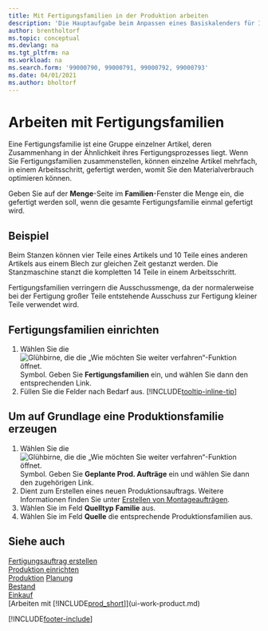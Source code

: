 ```yaml
---
title: Mit Fertigungsfamilien in der Produktion arbeiten
description: 'Die Hauptaufgabe beim Anpassen eines Basiskalenders für Ihre Firma oder einen Ihrer Geschäftspartner ist, alle Änderungen am Status der Daten als freie Tage oder Arbeitstage einzugeben.'
author: brentholtorf
ms.topic: conceptual
ms.devlang: na
ms.tgt_pltfrm: na
ms.workload: na
ms.search.form: '99000790, 99000791, 99000792, 99000793'
ms.date: 04/01/2021
ms.author: bholtorf
---
```

# <a name="work-with-production-families"></a>Arbeiten mit Fertigungsfamilien

Eine Fertigungsfamilie ist eine Gruppe einzelner Artikel, deren Zusammenhang in der Ähnlichkeit ihres Fertigungsprozesses liegt. Wenn Sie Fertigungsfamilien zusammenstellen, können einzelne Artikel mehrfach, in einem Arbeitsschritt, gefertigt werden, womit Sie den Materialverbrauch optimieren können.

Geben Sie auf der **Menge**-Seite im **Familien**-Fenster die Menge ein, die gefertigt werden soll, wenn die gesamte Fertigungsfamilie einmal gefertigt wird.

## <a name="example"></a>Beispiel

Beim Stanzen können vier Teile eines Artikels und 10 Teile eines anderen Artikels aus einem Blech zur gleichen Zeit gestanzt werden. Die Stanzmaschine stanzt die kompletten 14 Teile in einem Arbeitsschritt.

Fertigungsfamilien verringern die Ausschussmenge, da der normalerweise bei der Fertigung großer Teile entstehende Ausschuss zur Fertigung kleiner Teile verwendet wird.

## <a name="to-set-up-a-production-family"></a>Fertigungsfamilien einrichten

1. Wählen Sie die ![Glühbirne, die die „Wie möchten Sie weiter verfahren“-Funktion öffnet.](media/ui-search/search_small.png "Sagen Sie mir, was Sie tun möchten") Symbol. Geben Sie **Fertigungsfamilien** ein, und wählen Sie dann den entsprechenden Link.
2. Füllen Sie die Felder nach Bedarf aus. [!INCLUDE[tooltip-inline-tip](includes/tooltip-inline-tip_md.md)]

## <a name="to-produce-based-on-a-production-family"></a>Um auf Grundlage eine Produktionsfamilie erzeugen

1. Wählen Sie die ![Glühbirne, die die „Wie möchten Sie weiter verfahren“-Funktion öffnet.](media/ui-search/search_small.png "Sagen Sie mir, was Sie tun möchten") Symbol. Geben Sie **Geplante Prod. Aufträge** ein und wählen Sie dann den zugehörigen Link.
2. Dient zum Erstellen eines neuen Produktionsauftrags. Weitere Informationen finden Sie unter [Erstellen von Montageaufträgen](production-how-to-create-production-orders.md).
3. Wählen Sie im Feld **Quelltyp** **Familie** aus.  
4. Wählen Sie im Feld **Quelle** die entsprechende Produktionsfamilien aus.

## <a name="see-also"></a>Siehe auch

[Fertigungsauftrag erstellen](production-how-to-create-production-boms.md)  
[Produktion einrichten](production-configure-production-processes.md)  
[Produktion](production-manage-manufacturing.md)
[Planung](production-planning.md)   
[Bestand](inventory-manage-inventory.md)  
[Einkauf](purchasing-manage-purchasing.md)  
[Arbeiten mit [!INCLUDE[prod_short](includes/prod_short.md)]](ui-work-product.md)


[!INCLUDE[footer-include](includes/footer-banner.md)]
